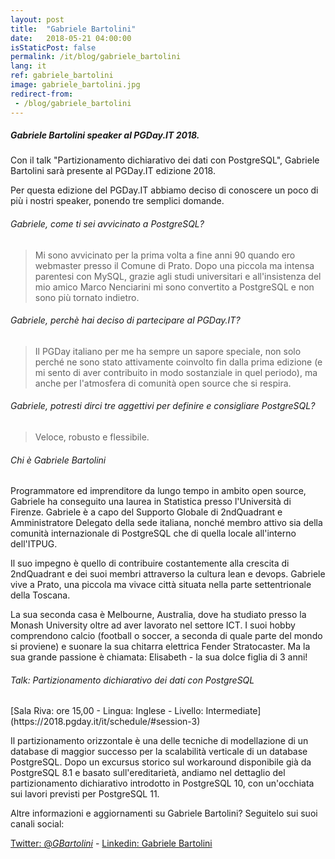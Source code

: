 ```yaml
---
layout: post
title:  "Gabriele Bartolini"
date:   2018-05-21 04:00:00
isStaticPost: false
permalink: /it/blog/gabriele_bartolini
lang: it
ref: gabriele_bartolini
image: gabriele_bartolini.jpg
redirect-from:
 - /blog/gabriele_bartolini
---
```


<h5>Gabriele Bartolini speaker al PGDay.IT 2018.</h5>

Con il talk "Partizionamento dichiarativo dei dati con PostgreSQL", Gabriele Bartolini sarà presente al PGDay.IT edizione 2018.

Per questa edizione del PGDay.IT abbiamo deciso di conoscere un poco di più i nostri speaker, ponendo tre semplici domande.

<h6>Gabriele, come ti sei avvicinato a PostgreSQL?</h6>

>Mi sono avvicinato per la prima volta a fine anni 90 quando ero webmaster presso il Comune di Prato. Dopo una piccola ma intensa parentesi con MySQL, grazie agli studi universitari e all'insistenza del mio amico Marco Nenciarini mi sono convertito a PostgreSQL e non sono più tornato indietro.

<h6>Gabriele, perchè hai deciso di partecipare al PGDay.IT?</h6>

>Il PGDay italiano per me ha sempre un sapore speciale, non solo perché ne sono stato attivamente coinvolto fin dalla prima edizione (e mi sento di aver contribuito in modo sostanziale in quel periodo), ma anche per l'atmosfera di comunità open source che si respira.

<h6>Gabriele, potresti dirci tre aggettivi per definire e consigliare PostgreSQL?</h6>

>Veloce, robusto e flessibile.

<h6>Chi è Gabriele Bartolini</h6>

Programmatore ed imprenditore da lungo tempo in ambito open source, Gabriele ha conseguito una laurea in Statistica presso l'Università di Firenze. Gabriele è a capo del Supporto Globale di 2ndQuadrant e Amministratore Delegato della sede italiana, nonché membro attivo sia della comunità internazionale di PostgreSQL che di quella locale all'interno dell'ITPUG.

Il suo impegno è quello di contribuire costantemente alla crescita di 2ndQuadrant e dei suoi membri attraverso la cultura lean e devops. Gabriele vive a Prato, una piccola ma vivace città situata nella parte settentrionale della Toscana.

La sua seconda casa è Melbourne, Australia, dove ha studiato presso la Monash University oltre ad aver lavorato nel settore ICT. I suoi hobby comprendono calcio (football o soccer, a seconda di quale parte del mondo si proviene) e suonare la sua chitarra elettrica Fender Stratocaster. Ma la sua grande passione è chiamata: Elisabeth - la sua dolce figlia di 3 anni!

<h6>Talk: Partizionamento dichiarativo dei dati con PostgreSQL</h6>
[Sala Riva: ore 15,00 - Lingua: Inglese - Livello: Intermediate](https://2018.pgday.it/it/schedule/#session-3)

Il partizionamento orizzontale è una delle tecniche di modellazione di un database di maggior successo per la scalabilità verticale di un database PostgreSQL. Dopo un excursus storico sul workaround disponibile già da PostgreSQL 8.1 e basato sull'ereditarietà, andiamo nel dettaglio del partizionamento dichiarativo introdotto in PostgreSQL 10, con un'occhiata sui lavori previsti per PostgreSQL 11.

Altre informazioni e aggiornamenti su Gabriele Bartolini? Seguitelo sui suoi canali social:

[Twitter: @_GBartolini_](https://twitter.com/_GBartolini_)  -  [Linkedin: Gabriele Bartolini](https://www.linkedin.com/in/gbartolini/)

